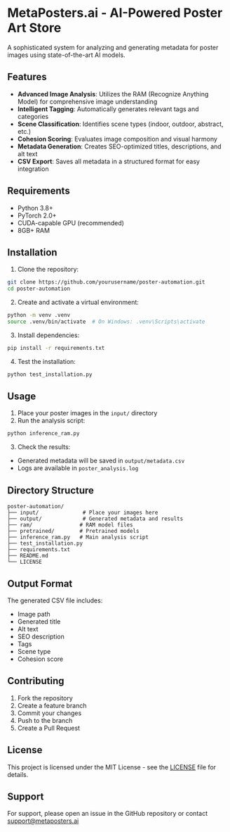 # MetaPosters.ai - AI-Powered Poster Art Store

A sophisticated system for analyzing and generating metadata for poster images using state-of-the-art AI models.

## Features

- **Advanced Image Analysis**: Utilizes the RAM (Recognize Anything Model) for comprehensive image understanding
- **Intelligent Tagging**: Automatically generates relevant tags and categories
- **Scene Classification**: Identifies scene types (indoor, outdoor, abstract, etc.)
- **Cohesion Scoring**: Evaluates image composition and visual harmony
- **Metadata Generation**: Creates SEO-optimized titles, descriptions, and alt text
- **CSV Export**: Saves all metadata in a structured format for easy integration

## Requirements

- Python 3.8+
- PyTorch 2.0+
- CUDA-capable GPU (recommended)
- 8GB+ RAM

## Installation

1. Clone the repository:
```bash
git clone https://github.com/yourusername/poster-automation.git
cd poster-automation
```

2. Create and activate a virtual environment:
```bash
python -m venv .venv
source .venv/bin/activate  # On Windows: .venv\Scripts\activate
```

3. Install dependencies:
```bash
pip install -r requirements.txt
```

4. Test the installation:
```bash
python test_installation.py
```

## Usage

1. Place your poster images in the `input/` directory
2. Run the analysis script:
```bash
python inference_ram.py
```

3. Check the results:
- Generated metadata will be saved in `output/metadata.csv`
- Logs are available in `poster_analysis.log`

## Directory Structure

```
poster-automation/
├── input/              # Place your images here
├── output/             # Generated metadata and results
├── ram/               # RAM model files
├── pretrained/        # Pretrained models
├── inference_ram.py   # Main analysis script
├── test_installation.py
├── requirements.txt
├── README.md
└── LICENSE
```

## Output Format

The generated CSV file includes:
- Image path
- Generated title
- Alt text
- SEO description
- Tags
- Scene type
- Cohesion score

## Contributing

1. Fork the repository
2. Create a feature branch
3. Commit your changes
4. Push to the branch
5. Create a Pull Request

## License

This project is licensed under the MIT License - see the [LICENSE](LICENSE) file for details.

## Support

For support, please open an issue in the GitHub repository or contact support@metaposters.ai 